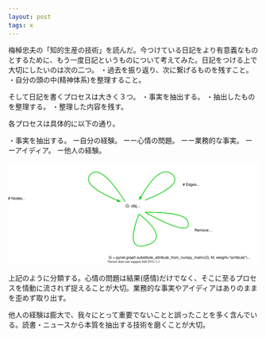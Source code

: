```yaml
---
layout: post
tags: x
---
```


梅棹忠夫の「知的生産の技術」を読んだ。今つけている日記をより有意義なものとするために、もう一度日記というものについて考えてみた。日記をつける上で大切にしたいのは次の二つ。
・過去を振り返り、次に繋げるものを残すこと。
・自分の頭の中(精神体系)を整理すること。

そして日記を書くプロセスは大きく３つ。
・事実を抽出する。
・抽出したものを整理する。
・整理した内容を残す。

各プロセスは具体的に以下の通り。

・事実を抽出する。
ー自分の経験。
ーー心情の問題。
ーー業務的な事実。
ーーアイディア。
ー他人の経験。

![fig01](/assets/fig/20200127_01.svg)

上記のように分類する。心情の問題は結果(感情)だけでなく、そこに至るプロセスを情動に流されず捉えることが大切。業務的な事実やアイディアはありのままを歪めず取り出す。

他人の経験は膨大で、我々にとって重要でないことと誤ったことを多く含んでいる。読書・ニュースから本質を抽出する技術を磨くことが大切。

